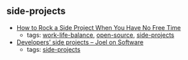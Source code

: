 side-projects 
---
* [How to Rock a Side Project When You Have No Free Time](http://www.stackoverflow.blog/code-for-a-living/how-to-rock-a-side-project-when-you-have-no-free-time)
    * tags: [work-life-balance](../tags/work-life-balance.md), [open-source](../tags/open-source.md), [side-projects](../tags/side-projects.md)
* [Developers’ side projects – Joel on Software](https://www.joelonsoftware.com/2016/12/09/developers-side-projects/)
    * tags: [side-projects](../tags/side-projects.md)
